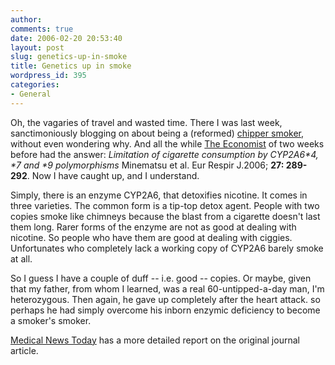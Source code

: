 ```yaml
---
author:
comments: true
date: 2006-02-20 20:53:40
layout: post
slug: genetics-up-in-smoke
title: Genetics up in smoke
wordpress_id: 395
categories:
- General
---
```


Oh, the vagaries of travel and wasted time. There I was last week, sanctimoniously blogging on about being a (reformed) [chipper smoker](http://jeremycherfas.net/wp/archives/2006/02/17/chipper-about-giving-up/), without even wondering why. And all the while [The Economist](http://www.economist.com/displaystory.cfm?story_id=5436851) of two weeks before had the answer: _Limitation of cigarette consumption by CYP2A6*4, *7 and *9 polymorphisms_ Minematsu et al. Eur Respir J.2006; **27: 289-292**. Now I have caught up, and I understand.

Simply, there is an enzyme CYP2A6, that detoxifies nicotine. It comes in three varieties. The common form is a tip-top detox agent. People with two copies smoke like chimneys because the blast from a cigarette doesn't last them long. Rarer forms of the enzyme are not as good at dealing with nicotine. So people who have them are good at dealing with ciggies. Unfortunates who completely lack a working copy of CYP2A6 barely smoke at all.

So I guess I have a couple of duff -- i.e. good -- copies. Or maybe, given that my father, from whom I learned, was a real 60-untipped-a-day man, I'm heterozygous. Then again, he gave up completely after the heart attack. so perhaps he had simply overcome his inborn enzymic deficiency to become a smoker's smoker.

[Medical News Today](http://www.medicalnewstoday.com/medicalnews.php?newsid=36535) has a more detailed report on the original journal article.

